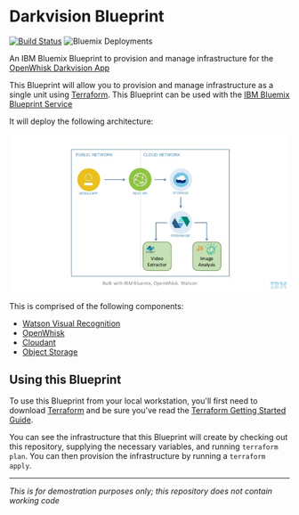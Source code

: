 # Darkvision Blueprint

[![Build Status](https://travis-ci.org/IBM-Bluemix/openwhisk-darkvisionapp.svg?branch=master)](https://travis-ci.org/IBM-Bluemix/openwhisk-darkvisionapp) ![Bluemix Deployments](https://deployment-tracker.mybluemix.net/stats/ad94d1daf817a5fd818f977c0a7cf632/badge.svg)

An IBM Bluemix Blueprint to provision and manage infrastructure for the [OpenWhisk Darkvision App](https://github.com/IBM-Bluemix/openwhisk-darkvisionapp)

This Blueprint will allow you to provision and manage infrastructure as a single unit using [Terraform](terraform.io). This Blueprint can be used with the [IBM Bluemix Blueprint Service](bluemix.com) 

It will deploy the following architecture:

![arch](assets/darkvision.jpg)

This is comprised of the following components:

  * [Watson Visual Recognition](https://console.ng.bluemix.net/catalog/services/watson_vision_combined)
  * [OpenWhisk](console.ng.bluemix.net/openwhisk/)
  * [Cloudant](https://console.ng.bluemix.net/catalog/services/cloudantNoSQLDB)
  * [Object Storage](https://console.ng.bluemix.net/catalog/services/Object-Storage)

## Using this Blueprint

To use this Blueprint from your local workstation, you'll first need to download [Terraform](terraform.io) and be sure you've read the [Terraform Getting Started Guide](https://www.terraform.io/intro/getting-started/install.html).

You can see the infrastructure that this Blueprint will create by checking out this repository, supplying the necessary variables, and running `terraform plan`.
You can then provision the infrastructure by running a `terraform apply`.

-------------------------------------

_This is for demostration purposes only; this repository does not contain working code_
